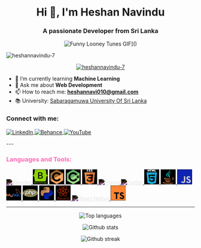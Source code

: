 <h1 align="center">Hi 👋, I'm Heshan Navindu</h1>
<h3 align="center">A passionate Developer from Sri Lanka</h3>

<p align="center">
  <img src="https://i.giphy.com/media/v1.Y2lkPTc5MGI3NjExc3h2OHloZXpwMjM4Znkzbzh6cWc1MHZsdnh0N3VrZGUxbnQ4ODZuZiZlcD12MV9pbnRlcm5hbF9naWZfYnlfaWQmY3Q9Zw/RbDKaczqWovIugyJmW/giphy.gif" width="480" height="269" alt="Funny Looney Tunes GIF]()" />
   
</p>

<p align="left">
  <img src="https://komarev.com/ghpvc/?username=heshannavindu-7&label=Profile%20views&color=0e75b6&style=flat" alt="heshannavindu-7" />
</p>

<p align="center">
  <a href="https://github.com/ryo-ma/github-profile-trophy">
    <img src="https://github-profile-trophy.vercel.app/?username=heshannavindu-7" alt="heshannavindu-7" />
  </a>
</p>

- 🌱 I’m currently learning **Machine Learning**
- 💬 Ask me about **Web Development**
- 📫 How to reach me: **heshannavi010@gmail.com**
- 📚 University: [Sabaragamuwa University Of Sri Lanka](https://www.sab.ac.lk/)

<h3 align="left">Connect with me:</h3>
<p align="left">
  <a href="https://linkedin.com/in/heshan-7-navindu" target="blank">
    <img align="center" src="https://raw.githubusercontent.com/rahuldkjain/github-profile-readme-generator/master/src/images/icons/Social/linked-in-alt.svg" alt="LinkedIn" height="30" width="40" />
  </a>
  <a href="https://www.behance.net/iamhesha" target="blank">
    <img align="center" src="https://raw.githubusercontent.com/rahuldkjain/github-profile-readme-generator/master/src/images/icons/Social/behance.svg" alt="Behance" height="30" width="40" />
  </a>
  <a href="https://www.youtube.com/@iamhesha" target="blank">
    <img align="center" src="https://raw.githubusercontent.com/rahuldkjain/github-profile-readme-generator/master/src/images/icons/Social/youtube.svg" alt="YouTube" height="30" width="40" />
  </a>
</p>
---

<h3 align="left" style="color:#FF69B4">Languages and Tools:</h3>
<p align="left">
  <a href="https://www.blender.org/" target="_blank" rel="noreferrer">
    <img src="https://download.blender.org/branding/community/blender_community_badge_white.svg" alt="Blender" width="40" height="40" style="filter: invert(100%);" />
  </a>
  <a href="https://getbootstrap.com" target="_blank" rel="noreferrer">
    <img src="https://raw.githubusercontent.com/devicons/devicon/master/icons/bootstrap/bootstrap-plain-wordmark.svg" alt="Bootstrap" width="40" height="40" style="filter: invert(100%);" />
  </a>
  <a href="https://www.cprogramming.com/" target="_blank" rel="noreferrer">
    <img src="https://raw.githubusercontent.com/devicons/devicon/master/icons/c/c-original.svg" alt="C" width="40" height="40" style="filter: invert(100%);" />
  </a>
  <a href="https://www.w3schools.com/cs/" target="_blank" rel="noreferrer">
    <img src="https://raw.githubusercontent.com/devicons/devicon/master/icons/csharp/csharp-original.svg" alt="C#" width="40" height="40" style="filter: invert(100%);" />
  </a>
  <a href="https://www.w3schools.com/css/" target="_blank" rel="noreferrer">
    <img src="https://raw.githubusercontent.com/devicons/devicon/master/icons/css3/css3-original-wordmark.svg" alt="CSS3" width="40" height="40" style="filter: invert(100%);" />
  </a>
  <a href="https://www.figma.com/" target="_blank" rel="noreferrer">
    <img src="https://www.vectorlogo.zone/logos/figma/figma-icon.svg" alt="Figma" width="40" height="40" style="filter: invert(100%);" />
  </a>
  <a href="https://flutter.dev" target="_blank" rel="noreferrer">
    <img src="https://www.vectorlogo.zone/logos/flutterio/flutterio-icon.svg" alt="Flutter" width="40" height="40" style="filter: invert(100%);" />
  </a>
  <a href="https://www.w3.org/html/" target="_blank" rel="noreferrer">
    <img src="https://raw.githubusercontent.com/devicons/devicon/master/icons/html5/html5-original-wordmark.svg" alt="HTML5" width="40" height="40" style="filter: invert(100%);" />
  </a>
  <a href="https://www.java.com" target="_blank" rel="noreferrer">
    <img src="https://raw.githubusercontent.com/devicons/devicon/master/icons/java/java-original.svg" alt="Java" width="40" height="40" style="filter: invert(100%);" />
  </a>
  <a href="https://developer.mozilla.org/en-US/docs/Web/JavaScript" target="_blank" rel="noreferrer">
    <img src="https://raw.githubusercontent.com/devicons/devicon/master/icons/javascript/javascript-original.svg" alt="JavaScript" width="40" height="40" style="filter: invert(100%);" />
  </a>
  <a href="https://www.mysql.com/" target="_blank" rel="noreferrer">
    <img src="https://raw.githubusercontent.com/devicons/devicon/master/icons/mysql/mysql-original-wordmark.svg" alt="MySQL" width="40" height="40" style="filter: invert(100%);" />
  </a>
  <a href="https://www.php.net" target="_blank" rel="noreferrer">
    <img src="https://raw.githubusercontent.com/devicons/devicon/master/icons/php/php-original.svg" alt="PHP" width="40" height="40" style="filter: invert(100%);" />
  </a>
  <a href="https://www.python.org" target="_blank" rel="noreferrer">
    <img src="https://raw.githubusercontent.com/devicons/devicon/master/icons/python/python-original.svg" alt="Python" width="40" height="40" style="filter: invert(100%);" />
  </a>
  <a href="https://reactjs.org/" target="_blank" rel="noreferrer">
    <img src="https://raw.githubusercontent.com/devicons/devicon/master/icons/react/react-original-wordmark.svg" alt="React" width="40" height="40" style="filter: invert(100%);" />
  </a>
  <a href="https://reactnative.dev/" target="_blank" rel="noreferrer">
    <img src="https://reactnative.dev/img/header_logo.svg" alt="React Native" width="40" height="40" style="filter: invert(100%);" />
  </a>
  <a href="https://www.typescriptlang.org/" target="_blank" rel="noreferrer">
    <img src="https://raw.githubusercontent.com/devicons/devicon/master/icons/typescript/typescript-original.svg" alt="TypeScript" width="40" height="40" style="filter: invert(100%);" />
  </a>
</p>

---

<p align="center">
  <img src="https://github-readme-stats.vercel.app/api/top-langs?username=heshannavindu-7&show_icons=true&locale=en&layout=compact&theme=dark" alt="Top languages" />
</p>

<p align="center">
  <img src="https://github-readme-stats.vercel.app/api?username=heshannavindu-7&show_icons=true&locale=en&theme=dark" alt="Github stats" />
</p>

<p align="center">
  <img src="https://github-readme-streak-stats.herokuapp.com/?user=heshannavindu-7&theme=dark" alt="Github streak" />
</p>
